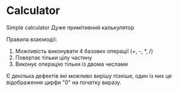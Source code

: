 # Calculator
 Simple calculator
 Дуже примітивний калькулятор

 Правила взаємодії:
 1) Можливість виконувати 4 базових операції (+, -, *, /)
 2) Повертає тільки цілу частину
 3) Виконує операцію тільки із двома числами

 Є декілька дефектів які можливо вирішу пізніше, один із них це відображення цирфи "0" на початку виразу.


